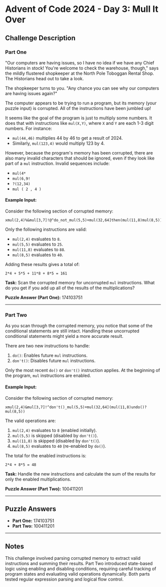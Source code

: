 # Advent of Code 2024 - Day 3: Mull It Over

## Challenge Description

### Part One

"Our computers are having issues, so I have no idea if we have any Chief Historians in stock! You're welcome to check the warehouse, though," says the mildly flustered shopkeeper at the North Pole Toboggan Rental Shop. The Historians head out to take a look.

The shopkeeper turns to you. "Any chance you can see why our computers are having issues again?"

The computer appears to be trying to run a program, but its memory (your puzzle input) is corrupted. All of the instructions have been jumbled up!

It seems like the goal of the program is just to multiply some numbers. It does that with instructions like `mul(X,Y)`, where `X` and `Y` are each 1-3 digit numbers. For instance:
- `mul(44,46)` multiplies 44 by 46 to get a result of 2024.
- Similarly, `mul(123,4)` would multiply 123 by 4.

However, because the program's memory has been corrupted, there are also many invalid characters that should be ignored, even if they look like part of a `mul` instruction. Invalid sequences include:
- `mul(4*`
- `mul(6,9!`
- `?(12,34)`
- `mul ( 2 , 4 )`

#### Example Input:
Consider the following section of corrupted memory:
```
xmul(2,4)%&mul[3,7]!@^do_not_mul(5,5)+mul(32,64]then(mul(11,8)mul(8,5))
```

Only the following instructions are valid:
- `mul(2,4)` evaluates to `8`.
- `mul(5,5)` evaluates to `25`.
- `mul(11,8)` evaluates to `88`.
- `mul(8,5)` evaluates to `40`.

Adding these results gives a total of:
```
2*4 + 5*5 + 11*8 + 8*5 = 161
```

**Task:** Scan the corrupted memory for uncorrupted `mul` instructions. What do you get if you add up all of the results of the multiplications?

**Puzzle Answer (Part One):** 174103751

---

### Part Two

As you scan through the corrupted memory, you notice that some of the conditional statements are still intact. Handling these uncorrupted conditional statements might yield a more accurate result.

There are two new instructions to handle:
1. `do()`: Enables future `mul` instructions.
2. `don't()`: Disables future `mul` instructions.

Only the most recent `do()` or `don't()` instruction applies. At the beginning of the program, `mul` instructions are enabled.

#### Example Input:
Consider the following section of corrupted memory:
```
xmul(2,4)&mul[3,7]!^don't()_mul(5,5)+mul(32,64](mul(11,8)undo()?mul(8,5))
```

The valid operations are:
1. `mul(2,4)` evaluates to `8` (enabled initially).
2. `mul(5,5)` is skipped (disabled by `don't()`).
3. `mul(11,8)` is skipped (disabled by `don't()`).
4. `mul(8,5)` evaluates to `40` (re-enabled by `do()`).

The total for the enabled instructions is:
```
2*4 + 8*5 = 48
```

**Task:** Handle the new instructions and calculate the sum of the results for only the enabled multiplications.

**Puzzle Answer (Part Two):** 100411201

---

## Puzzle Answers

- **Part One:** 174103751  
- **Part Two:** 100411201  

---

## Notes

This challenge involved parsing corrupted memory to extract valid instructions and summing their results. Part Two introduced state-based logic using enabling and disabling conditions, requiring careful tracking of program states and evaluating valid operations dynamically. Both parts tested regular expression parsing and logical flow control.